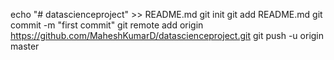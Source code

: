 echo "# datascienceproject" >> README.md
git init
git add README.md
git commit -m "first commit"
git remote add origin https://github.com/MaheshKumarD/datascienceproject.git
git push -u origin master

